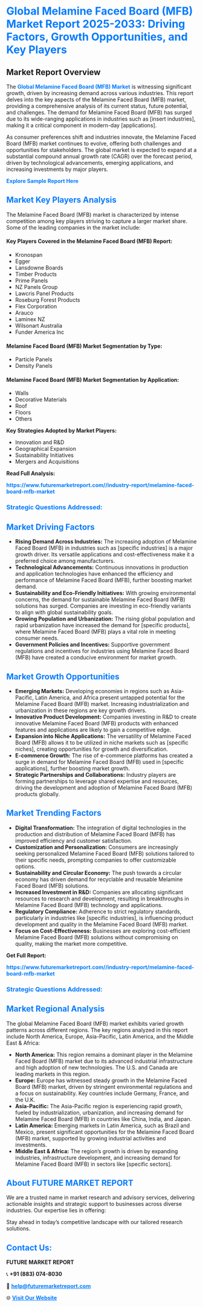<h1 style="color: #007BFF;">Global Melamine Faced Board (MFB) Market Report 2025-2033: Driving Factors, Growth Opportunities, and Key Players</h1>

<section id="overview">
<h2>Market Report Overview</h2>
<p>The <a href="https://www.futuremarketreport.com//industry-report/melamine-faced-board-mfb-market" style="color: #007BFF; text-decoration: none;"><strong>Global Melamine Faced Board (MFB) Market</strong></a> is witnessing significant growth, driven by increasing demand across various industries. This report delves into the key aspects of the Melamine Faced Board (MFB) market, providing a comprehensive analysis of its current status, future potential, and challenges. The demand for Melamine Faced Board (MFB) has surged due to its wide-ranging applications in industries such as [insert industries], making it a critical component in modern-day [applications].</p>
<p>As consumer preferences shift and industries innovate, the Melamine Faced Board (MFB) market continues to evolve, offering both challenges and opportunities for stakeholders. The global market is expected to expand at a substantial compound annual growth rate (CAGR) over the forecast period, driven by technological advancements, emerging applications, and increasing investments by major players.</p>
</section>

<section id="overview">
<p><a href="https://www.futuremarketreport.com//request-sample/reportId=59624" style="color: #007BFF; text-decoration: none;"><strong>Explore Sample Report Here</strong></a></p>
</section>

<section id="key-players">
<h2 style="color: #007BFF;">Market Key Players Analysis</h2>
<p>The Melamine Faced Board (MFB) market is characterized by intense competition among key players striving to capture a larger market share. Some of the leading companies in the market include:</p>
<h4>Key Players Covered in the Melamine Faced Board (MFB) Report:</h4>
<ul><li>Kronospan</li><li>Egger</li><li>Lansdowne Boards</li><li>Timber Products</li><li>Prime Panels</li><li>NZ Panels Group</li><li>Lawcris Panel Products</li><li>Roseburg Forest Products</li><li>Flex Corporation</li><li>Arauco</li><li>Laminex NZ</li><li>Wilsonart Australia</li><li>Funder America Inc</li></ul>
<h4>Melamine Faced Board (MFB) Market Segmentation by Type:</h4>
<ul><li>Particle Panels</li><li>Density Panels</li></ul>

<h4>Melamine Faced Board (MFB) Market Segmentation by Application:</h4>
<ul><li>Walls</li><li>Decorative Materials</li><li>Roof</li><li>Floors</li><li>Others</li></ul>
<p><strong>Key Strategies Adopted by Market Players:</strong></p>
<ul>
<li>Innovation and R&D</li>
<li>Geographical Expansion</li>
<li>Sustainability Initiatives</li>
<li>Mergers and Acquisitions</li>
</ul>
</section>

<section>
<p><strong>Read Full Analysis: </strong></p><a href="https://www.futuremarketreport.com//industry-report/melamine-faced-board-mfb-market" style="color: #007BFF; text-decoration: none;"><strong>https://www.futuremarketreport.com//industry-report/melamine-faced-board-mfb-market</strong></a>
<h3 style="color: #007BFF;">Strategic Questions Addressed:</h3>
</section>

<section id="driving-factors">
<h2 style="color: #007BFF;">Market Driving Factors</h2>
<ul>
<li><strong>Rising Demand Across Industries:</strong> The increasing adoption of Melamine Faced Board (MFB) in industries such as [specific industries] is a major growth driver. Its versatile applications and cost-effectiveness make it a preferred choice among manufacturers.</li>
<li><strong>Technological Advancements:</strong> Continuous innovations in production and application technologies have enhanced the efficiency and performance of Melamine Faced Board (MFB), further boosting market demand.</li>
<li><strong>Sustainability and Eco-Friendly Initiatives:</strong> With growing environmental concerns, the demand for sustainable Melamine Faced Board (MFB) solutions has surged. Companies are investing in eco-friendly variants to align with global sustainability goals.</li>
<li><strong>Growing Population and Urbanization:</strong> The rising global population and rapid urbanization have increased the demand for [specific products], where Melamine Faced Board (MFB) plays a vital role in meeting consumer needs.</li>
<li><strong>Government Policies and Incentives:</strong> Supportive government regulations and incentives for industries using Melamine Faced Board (MFB) have created a conducive environment for market growth.</li>
</ul>
</section>

<section id="growth-opportunities">
<h2 style="color: #007BFF;">Market Growth Opportunities</h2>
<ul>
<li><strong>Emerging Markets:</strong> Developing economies in regions such as Asia-Pacific, Latin America, and Africa present untapped potential for the Melamine Faced Board (MFB) market. Increasing industrialization and urbanization in these regions are key growth drivers.</li>
<li><strong>Innovative Product Development:</strong> Companies investing in R&D to create innovative Melamine Faced Board (MFB) products with enhanced features and applications are likely to gain a competitive edge.</li>
<li><strong>Expansion into Niche Applications:</strong> The versatility of Melamine Faced Board (MFB) allows it to be utilized in niche markets such as [specific niches], creating opportunities for growth and diversification.</li>
<li><strong>E-commerce Growth:</strong> The rise of e-commerce platforms has created a surge in demand for Melamine Faced Board (MFB) used in [specific applications], further boosting market growth.</li>
<li><strong>Strategic Partnerships and Collaborations:</strong> Industry players are forming partnerships to leverage shared expertise and resources, driving the development and adoption of Melamine Faced Board (MFB) products globally.</li>
</ul>
</section>

<section id="trending-factors">
<h2 style="color: #007BFF;">Market Trending Factors</h2>
<ul>
<li><strong>Digital Transformation:</strong> The integration of digital technologies in the production and distribution of Melamine Faced Board (MFB) has improved efficiency and customer satisfaction.</li>
<li><strong>Customization and Personalization:</strong> Consumers are increasingly seeking personalized Melamine Faced Board (MFB) solutions tailored to their specific needs, prompting companies to offer customizable options.</li>
<li><strong>Sustainability and Circular Economy:</strong> The push towards a circular economy has driven demand for recyclable and reusable Melamine Faced Board (MFB) solutions.</li>
<li><strong>Increased Investment in R&D:</strong> Companies are allocating significant resources to research and development, resulting in breakthroughs in Melamine Faced Board (MFB) technology and applications.</li>
<li><strong>Regulatory Compliance:</strong> Adherence to strict regulatory standards, particularly in industries like [specific industries], is influencing product development and quality in the Melamine Faced Board (MFB) market.</li>
<li><strong>Focus on Cost-Effectiveness:</strong> Businesses are exploring cost-efficient Melamine Faced Board (MFB) solutions without compromising on quality, making the market more competitive.</li>
</ul>
</section>

<section>
<p><strong>Get Full Report: </strong></p><a href="https://www.futuremarketreport.com//industry-report/melamine-faced-board-mfb-market" style="color: #007BFF; text-decoration: none;"><strong>https://www.futuremarketreport.com//industry-report/melamine-faced-board-mfb-market</strong></a>
<h3 style="color: #007BFF;">Strategic Questions Addressed:</h3>
</section>


<section id="regional-analysis">
<h2 style="color: #007BFF;">Market Regional Analysis</h2>
<p>The global Melamine Faced Board (MFB) market exhibits varied growth patterns across different regions. The key regions analyzed in this report include North America, Europe, Asia-Pacific, Latin America, and the Middle East & Africa:</p>
<ul>
<li><strong>North America:</strong> This region remains a dominant player in the Melamine Faced Board (MFB) market due to its advanced industrial infrastructure and high adoption of new technologies. The U.S. and Canada are leading markets in this region.</li>
<li><strong>Europe:</strong> Europe has witnessed steady growth in the Melamine Faced Board (MFB) market, driven by stringent environmental regulations and a focus on sustainability. Key countries include Germany, France, and the U.K.</li>
<li><strong>Asia-Pacific:</strong> The Asia-Pacific region is experiencing rapid growth, fueled by industrialization, urbanization, and increasing demand for Melamine Faced Board (MFB) in countries like China, India, and Japan.</li>
<li><strong>Latin America:</strong> Emerging markets in Latin America, such as Brazil and Mexico, present significant opportunities for the Melamine Faced Board (MFB) market, supported by growing industrial activities and investments.</li>
<li><strong>Middle East & Africa:</strong> The region’s growth is driven by expanding industries, infrastructure development, and increasing demand for Melamine Faced Board (MFB) in sectors like [specific sectors].</li>
</ul>
</section>

<footer>
<h2 style="color: #007BFF;">About FUTURE MARKET REPORT</h2>
<p>We are a trusted name in market research and advisory services, delivering actionable insights and strategic support to businesses across diverse industries. Our expertise lies in offering:</p>

<p>Stay ahead in today’s competitive landscape with our tailored research solutions.</p>

<h2 style="color: #007BFF;">Contact Us:</h2>
<p><strong>FUTURE MARKET REPORT</strong></p>
<p>📞 <strong>+91 (883) 074-8030</strong></p>
<p>📧 <strong><a href="mailto:help@futuremarketreport.com" style="color: #007BFF;">help@futuremarketreport.com</a></strong></p>
<p>🌐 <strong><a href="https://www.futuremarketreport.com/" style="color: #007BFF;">Visit Our Website</a></strong></p>
</footer>